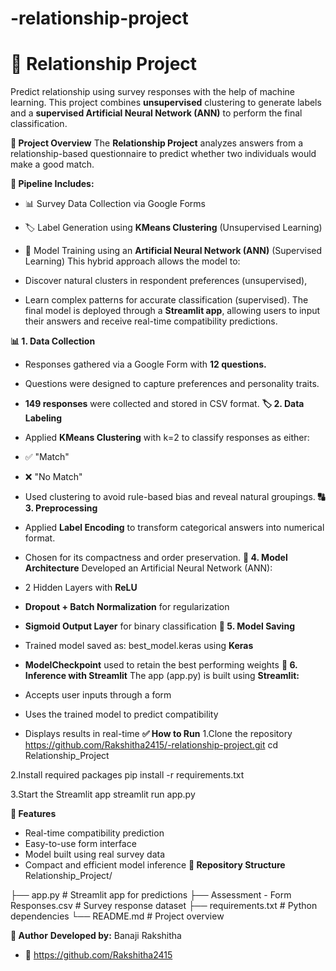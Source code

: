# -relationship-project
# 💖 Relationship Project
Predict relationship  using survey responses with the help of machine learning.
This project combines **unsupervised** clustering to generate labels and a **supervised Artificial Neural Network (ANN)** to perform the final classification.

**📌 Project Overview**
The **Relationship Project** analyzes answers from a relationship-based questionnaire to predict whether two individuals would make a good match.

**🔗 Pipeline Includes:**
* 📊 Survey Data Collection via Google Forms
* 🏷️ Label Generation using **KMeans Clustering** (Unsupervised Learning)
* 🧠 Model Training using an **Artificial Neural Network (ANN)** (Supervised Learning)
This hybrid approach allows the model to:

* Discover natural clusters in respondent preferences (unsupervised),
* Learn complex patterns for accurate classification (supervised).
The final model is deployed through a **Streamlit app**, allowing users to input their answers and receive real-time compatibility predictions.

**📊 1. Data Collection**
* Responses gathered via a Google Form with **12 questions.**
* Questions were designed to capture preferences and personality traits.
* **149 responses** were collected and stored in CSV format.
**🏷️ 2. Data Labeling**
* Applied **KMeans Clustering** with k=2 to classify responses as either:
* ✅ "Match"
* ❌ "No Match"
* Used clustering to avoid rule-based bias and reveal natural groupings.
**🔠 3. Preprocessing**
* Applied **Label Encoding** to transform categorical answers into numerical format.
* Chosen for its compactness and order preservation.
**🧠 4. Model Architecture**
Developed an Artificial Neural Network (ANN):

* 2 Hidden Layers with **ReLU**
* **Dropout + Batch Normalization** for regularization
* **Sigmoid Output Layer** for binary classification
**💾 5. Model Saving**
* Trained model saved as: best_model.keras using **Keras**
* **ModelCheckpoint** used to retain the best performing weights
**🧪 6. Inference with Streamlit**
The app (app.py) is built using **Streamlit:**

* Accepts user inputs through a form
* Uses the trained model to predict compatibility
* Displays results in real-time
**✅ How to Run**
1.Clone the repository https://github.com/Rakshitha2415/-relationship-project.git cd Relationship_Project

2.Install required packages
pip install -r requirements.txt

3.Start the Streamlit app
streamlit run app.py

**🚀 Features**
* Real-time compatibility prediction
* Easy-to-use form interface
* Model built using real survey data
* Compact and efficient model inference
**📁 Repository Structure**
Relationship_Project/

├── app.py # Streamlit app for predictions
├── Assessment - Form Responses.csv # Survey response dataset
├── requirements.txt # Python dependencies
└── README.md # Project overview

**👥 Author**
**Developed by:** Banaji Rakshitha

* 🔗 https://github.com/Rakshitha2415
